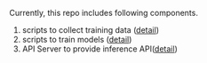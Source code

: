 Currently, this repo includes following components.

1. scripts to collect training data ([detail](/docs/collecting_training_set.md))
2. scripts to train models ([detail](/docs/training_model.md))
3. API Server to provide inference API([detail](/docs/api_server.md))
